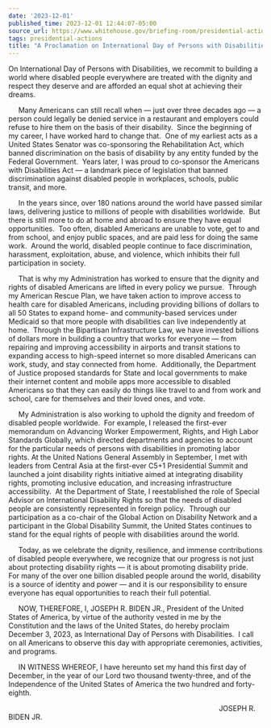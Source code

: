 ```yaml
---
date: '2023-12-01'
published_time: 2023-12-01 12:44:07-05:00
source_url: https://www.whitehouse.gov/briefing-room/presidential-actions/2023/12/01/a-proclamation-on-international-day-of-persons-with-disabilities-2023/
tags: presidential-actions
title: "A Proclamation on International Day of Persons with Disabilities,\_2023"
---
```

 
On International Day of Persons with Disabilities, we recommit to
building a world where disabled people everywhere are treated with the
dignity and respect they deserve and are afforded an equal shot at
achieving their dreams.

     Many Americans can still recall when — just over three decades ago
— a person could legally be denied service in a restaurant and employers
could refuse to hire them on the basis of their disability.  Since the
beginning of my career, I have worked hard to change that.  One of my
earliest acts as a United States Senator was co-sponsoring the
Rehabilitation Act, which banned discrimination on the basis of
disability by any entity funded by the Federal Government.  Years later,
I was proud to co-sponsor the Americans with Disabilities Act — a
landmark piece of legislation that banned discrimination against
disabled people in workplaces, schools, public transit, and more.

     In the years since, over 180 nations around the world have passed
similar laws, delivering justice to millions of people with disabilities
worldwide.  But there is still more to do at home and abroad to ensure
they have equal opportunities.  Too often, disabled Americans are unable
to vote, get to and from school, and enjoy public spaces, and are paid
less for doing the same work.  Around the world, disabled people
continue to face discrimination, harassment, exploitation, abuse, and
violence, which inhibits their full participation in society.

     That is why my Administration has worked to ensure that the dignity
and rights of disabled Americans are lifted in every policy we pursue.
 Through my American Rescue Plan, we have taken action to improve access
to health care for disabled Americans, including providing billions of
dollars to all 50 States to expand home- and community-based services
under Medicaid so that more people with disabilities can live
independently at home.  Through the Bipartisan Infrastructure Law, we
have invested billions of dollars more in building a country that works
for everyone — from repairing and improving accessibility in airports
and transit stations to expanding access to high-speed internet so more
disabled Americans can work, study, and stay connected from home. 
Additionally, the Department of Justice proposed standards for State and
local governments to make their internet content and mobile apps more
accessible to disabled Americans so that they can easily do things like
travel to and from work and school, care for themselves and their loved
ones, and vote.

     My Administration is also working to uphold the dignity and freedom
of disabled people worldwide.  For example, I released the first-ever
memorandum on Advancing Worker Empowerment, Rights, and High Labor
Standards Globally, which directed departments and agencies to account
for the particular needs of persons with disabilities in promoting labor
rights. At the United Nations General Assembly in September, I met with
leaders from Central Asia at the first-ever C5+1 Presidential Summit and
launched a joint disability rights initiative aimed at integrating
disability rights, promoting inclusive education, and increasing
infrastructure accessibility.  At the Department of State, I
reestablished the role of Special Advisor on International Disability
Rights so that the needs of disabled people are consistently represented
in foreign policy.  Through our participation as a co-chair of the
Global Action on Disability Network and a participant in the Global
Disability Summit, the United States continues to stand for the equal
rights of people with disabilities around the world.

     Today, as we celebrate the dignity, resilience, and immense
contributions of disabled people everywhere, we recognize that our
progress is not just about protecting disability rights — it is about
promoting disability pride.  For many of the over one billion disabled
people around the world, disability is a source of identity and power —
and it is our responsibility to ensure everyone has equal opportunities
to reach their full potential.  

     NOW, THEREFORE, I, JOSEPH R. BIDEN JR., President of the United
States of America, by virtue of the authority vested in me by the
Constitution and the laws of the United States, do hereby proclaim
December 3, 2023, as International Day of Persons with Disabilities.  I
call on all Americans to observe this day with appropriate ceremonies,
activities, and programs.

     IN WITNESS WHEREOF, I have hereunto set my hand this first day of
December, in the year of our Lord two thousand twenty-three, and of the
Independence of the United States of America the two hundred and
forty-eighth.

                                                                       
                                  JOSEPH R. BIDEN JR.
